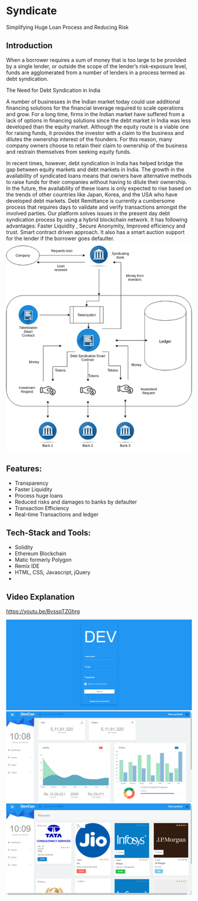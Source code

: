 # Syndicate

Simplifying Huge Loan Process and Reducing Risk

## Introduction
When a borrower requires a sum of money that is too large to be provided by a single lender, or outside the scope of the lender’s risk-exposure level, funds are agglomerated from a number of lenders in a process termed as debt syndication.

The Need for Debt Syndication in India

A number of businesses in the Indian market today could use additional financing solutions for the financial leverage required to scale operations and grow. For a long time, firms in the Indian market have suffered from a lack of options in financing solutions since the debt market in India was less developed than the equity market. Although the equity route is a viable one for raising funds, it provides the investor with a claim to the business and dilutes the ownership interest of the founders. For this reason, many company owners choose to retain their claim to ownership of the business and restrain themselves from seeking equity funds.

In recent times, however, debt syndication in India has helped bridge the gap between equity markets and debt markets in India. The growth in the availability of syndicated loans means that owners have alternative methods to raise funds for their companies without having to dilute their ownership. In the future, the availability of these loans is only expected to rise based on the trends of other countries like Japan, Korea, and the USA who have developed debt markets.
Debt Remittance is currently a cumbersome process that requires days to validate and verify transactions amongst the involved parties. Our platform solves issues in the present day debt syndication process by using a hybrid blockchain network. It has following advantages: Faster  Liquidity , Secure Anonymity, Improved efficiency and trust. Smart contract driven approach. It also has a smart auction support for the lender if the borrower goes defaulter.   
![Architecture Diagram](Screenshots/Architecture.jpg)


## Features:

* Transparency
* Faster Liquidity
* Process huge loans
* Reduced risks and damages to banks by defaulter
* Transaction Efficiency
* Real-time Transactions and ledger


## Tech-Stack and Tools:

* Solidity
* Ethereum Blockchain
* Matic formerly Polygon
* Remix IDE
* HTML, CSS, Javascript, jQuery
* 
## Video Explanation
https://youtu.be/BvssqTZGhrg

![Web Portal](Screenshots/SignUp.png)
![Web Portal](Screenshots/HomePage.png)
![Web Portal](Screenshots/Assets.png)


